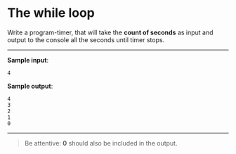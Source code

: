 # The while loop

Write a program-timer, that will take the **count of seconds** as input and output to the console all the seconds until timer stops.

---

**Sample input**:  
```
4
```  

**Sample output**:
```
4
3
2
1
0
```

---

>Be attentive: **0** should also be included in the output.
